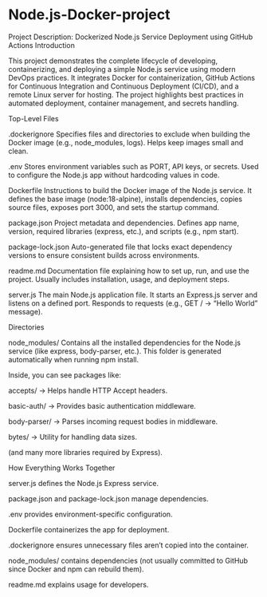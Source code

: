 # Node.js-Docker-project
Project Description: Dockerized Node.js Service Deployment using GitHub Actions
Introduction

This project demonstrates the complete lifecycle of developing, containerizing, and deploying a simple Node.js service using modern DevOps practices. It integrates Docker for containerization, GitHub Actions for Continuous Integration and Continuous Deployment (CI/CD), and a remote Linux server for hosting. The project highlights best practices in automated deployment, container management, and secrets handling.

Top-Level Files

.dockerignore
Specifies files and directories to exclude when building the Docker image (e.g., node_modules, logs). Helps keep images small and clean.

.env
Stores environment variables such as PORT, API keys, or secrets. Used to configure the Node.js app without hardcoding values in code.

Dockerfile
Instructions to build the Docker image of the Node.js service. It defines the base image (node:18-alpine), installs dependencies, copies source files, exposes port 3000, and sets the startup command.

package.json
Project metadata and dependencies. Defines app name, version, required libraries (express, etc.), and scripts (e.g., npm start).

package-lock.json
Auto-generated file that locks exact dependency versions to ensure consistent builds across environments.

readme.md
Documentation file explaining how to set up, run, and use the project. Usually includes installation, usage, and deployment steps.

server.js
The main Node.js application file. It starts an Express.js server and listens on a defined port. Responds to requests (e.g., GET / → “Hello World” message).

Directories

node_modules/
Contains all the installed dependencies for the Node.js service (like express, body-parser, etc.). This folder is generated automatically when running npm install.

Inside, you can see packages like:

accepts/ → Helps handle HTTP Accept headers.

basic-auth/ → Provides basic authentication middleware.

body-parser/ → Parses incoming request bodies in middleware.

bytes/ → Utility for handling data sizes.

(and many more libraries required by Express).

How Everything Works Together

server.js defines the Node.js Express service.

package.json and package-lock.json manage dependencies.

.env provides environment-specific configuration.

Dockerfile containerizes the app for deployment.

.dockerignore ensures unnecessary files aren’t copied into the container.

node_modules/ contains dependencies (not usually committed to GitHub since Docker and npm can rebuild them).

readme.md explains usage for developers.
